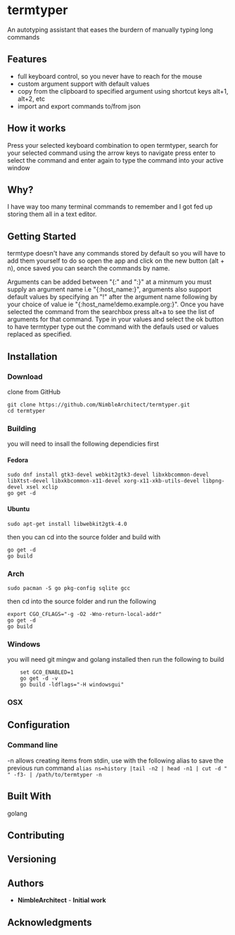 # termtyper

An autotyping assistant that eases the burdern of manually typing long commands

## Features
* full keyboard control, so you never have to reach for the mouse
* custom argument support with default values
* copy from the clipboard to specified argument using shortcut keys alt+1, alt+2, etc
* import and export commands to/from json

## How it works
Press your selected keyboard combination to open termtyper, search for your selected command using the arrow keys to navigate press enter to select the command and enter again to type the command into your active window

## Why?
I have way too many terminal commands to remember and I got fed up storing them all in a text editor.

## Getting Started
termtype doesn't have any commands stored by default so you will have to add them yourself to do so open the app and click on the new button (alt + n), once saved you can search the commands by name.  

Arguments can be added between "{:" and ":}" at a minmum you must supply an argument name i.e "{:host_name:}", arguments also support default values by specifying an "!" after the argument name following by your choice of value ie "{:host_name!demo.example.org:}".  Once you have selected the command from the searchbox press alt+a to see the list of arguments for that command. Type in your values and select the ok button to have termtyper type out the command with the defauls used or values replaced as specified.


## Installation

### Download

clone from GitHub
```
git clone https://github.com/NimbleArchitect/termtyper.git
cd termtyper
```


### Building
you will need to insall the following dependicies first

#### Fedora
```
sudo dnf install gtk3-devel webkit2gtk3-devel libxkbcommon-devel libXtst-devel libxkbcommon-x11-devel xorg-x11-xkb-utils-devel libpng-devel xsel xclip
go get -d
```

#### Ubuntu
```
sudo apt-get install libwebkit2gtk-4.0
```

then you can cd into the source folder and build with
```
go get -d
go build
```

### Arch
```
sudo pacman -S go pkg-config sqlite gcc
```
then cd into the source folder and run the following
```
export CGO_CFLAGS="-g -O2 -Wno-return-local-addr"
go get -d
go build
```


### Windows

you will need git mingw and golang installed then run the following to build
```
    set GCO_ENABLED=1
    go get -d -v
    go build -ldflags="-H windowsgui" 
```

### OSX


## Configuration


### Command line

-n allows creating items from stdin, use with the following alias to save the previous run command ```alias ns=history |tail -n2 | head -n1 | cut -d " " -f3- | /path/to/termtyper -n```


## Built With
golang

## Contributing


## Versioning


## Authors

* **NimbleArchitect** - **Initial work**

## Acknowledgments
